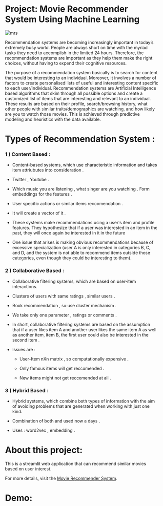# Project: Movie Recommender System Using Machine Learning

![mrs](https://github.com/user-attachments/assets/96f58373-15c9-47f2-a63e-d5f8b96545f7)

Recommendation systems are becoming increasingly important in today’s extremely busy world. People are always short on time with the myriad tasks they need to accomplish in the limited 24 hours. Therefore, the recommendation systems are important as they help them make the right choices, without having to expend their cognitive resources.

The purpose of a recommendation system basically is to search for content that would be interesting to an individual. Moreover, it involves a number of factors to create personalised lists of useful and interesting content specific to each user/individual. Recommendation systems are Artificial Intelligence based algorithms that skim through all possible options and create a customized list of items that are interesting and relevant to an individual. These results are based on their profile, search/browsing history, what other people with similar traits/demographics are watching, and how likely are you to watch those movies. This is achieved through predictive modeling and heuristics with the data available.

# Types of Recommendation System :

### 1 ) Content Based :
* Content-based systems, which use characteristic information and takes item attriubutes into consideration .

* Twitter , Youtube .

* Which music you are listening , what singer are you watching . Form embeddings for the features .

* User specific actions or similar items reccomendation .

* It will create a vector of it .

* These systems make recommendations using a user's item and profile features. They hypothesize that if a user was interested in an item in the past, they will once again be interested in it in the future

* One issue that arises is making obvious recommendations because of excessive specialization (user A is only interested in categories B, C, and D, and the system is not able to recommend items outside those categories, even though they could be interesting to them).

### 2 ) Collaborative Based :
* Collaborative filtering systems, which are based on user-item interactions.

* Clusters of users with same ratings , similar users .

* Book recommendation , so use cluster mechanism .

* We take only one parameter , ratings or comments .

* In short, collaborative filtering systems are based on the assumption that if a user likes item A and another user likes the same item A as well as another item, item B, the first user could also be interested in the second item .

* Issues are :

  * User-Item nXn matrix , so computationally expensive .

  * Only famous items will get reccomended .

  * New items might not get reccomended at all .

 ### 3 ) Hybrid Based :
* Hybrid systems, which combine both types of information with the aim of avoiding problems that are generated when working with just one kind.

* Combination of both and used now a days .

* Uses : word2vec , embedding .


# About this project:
This is a streamlit web application that can recommend similar movies based on user interest.

For more details, visit the [Movie Recommender System]( https://movies-recommendation-system-39e01fea8f97.herokuapp.com/).

# Demo:
